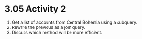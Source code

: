 # 3.05 Activity 2

1. Get a list of accounts from Central Bohemia using a subquery.
2. Rewrite the previous as a join query.
3. Discuss which method will be more efficient.
